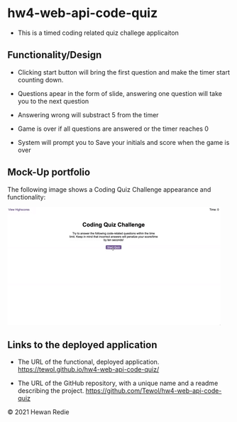 # hw4-web-api-code-quiz


* This is a timed coding related quiz challege applicaiton 

## Functionality/Design  


* Clicking start button will bring the first question and   make the timer start counting down. 

* Questions apear in the form of slide, answering one question will take you to the next question

* Answering wrong  will substract 5 from the timer 

* Game is over if all questions are answered or the timer reaches 0

* System will prompt you to Save your initials and score when the game is over 
    


## Mock-Up portfolio

The following image shows a Coding Quiz Challenge appearance and functionality: 

![COding Quiz Challenge "screenshot #1".](./assets/04-web-apis-homework-demo.gif)


## Links to the deployed application

* The URL of the functional, deployed application.
https://tewol.github.io/hw4-web-api-code-quiz/

* The URL of the GitHub repository, with a unique name and a readme describing the project.
https://github.com/Tewol/hw4-web-api-code-quiz

© 2021 Hewan Redie
